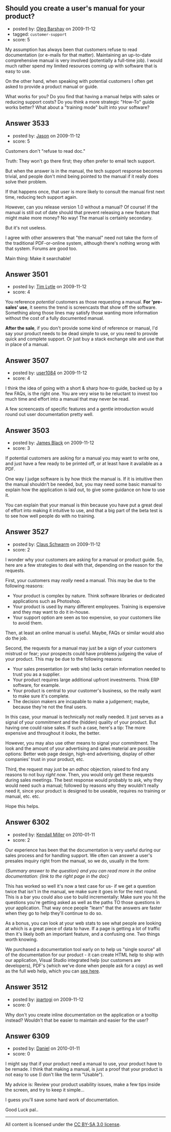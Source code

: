 ## Should you create a user's manual for your product?

- posted by: [Oleg Barshay](https://stackexchange.com/users/-1/1098-oleg-barshay) on 2009-11-12
- tagged: `customer-support`
- score: 5

My assumption has always been that customers refuse to read documentation (or e-mails for that matter).  Maintaining an up-to-date comprehensive manual is very involved (potentially a full-time job).  I would much rather spend my limited resources coming up with software that is easy to use.  

On the other hand, when speaking with potential customers I often get asked to provide a product manual or guide.  

What works for you?  Do you find that having a manual helps with sales or reducing support costs?  Do you think a more strategic "How-To" guide works better?  What about a "training mode" built into your software?





## Answer 3533

- posted by: [Jason](https://stackexchange.com/users/-1/2-jason) on 2009-11-12
- score: 5

Customers don't "refuse to read doc."

Truth: They won't go there first; they often prefer to email tech support.

But when the answer is in the manual, the tech support response becomes trivial, and people don't mind being pointed to the manual if it really does solve their problem.

If that happens once, that user is more likely to consult the manual first next time, reducing tech support again.

However, can you release version 1.0 without a manual?  Of course!  If the manual is still out of date should that prevent releasing a new feature that might make more money?  No way!  The manual is certainly secondary.

But it's not useless.

I agree with other answerers that "the manual" need not take the form of the traditional PDF-or-online system, although there's nothing wrong with that system.  Forums are good too.

Main thing: Make it searchable!


## Answer 3501

- posted by: [Tim Lytle](https://stackexchange.com/users/-1/1461-tim-lytle) on 2009-11-12
- score: 4

You reference _potential_ customers as those requesting a manual. __For 'pre-sales' use__, it seems the trend is screencasts that show off the software. Something along those lines may satisfy those wanting more information without the cost of a fully documented manual.

__After the sale__, if you don't provide some kind of reference or manual, I'd say your product needs to be dead simple to use, or you need to provide quick and complete support. Or just buy a stack exchange site and use that in place of a manual.


## Answer 3507

- posted by: [user1084](https://stackexchange.com/users/-1/1084-user1084) on 2009-11-12
- score: 4

I think the idea of going with a short & sharp how-to guide, backed up by a few FAQs, is the right one. You are very wise to be reluctant to invest too much time and effort into a manual that may never be read.

A few screencasts of specific features and a gentle introduction would round out user documentation pretty well.


## Answer 3503

- posted by: [James Black](https://stackexchange.com/users/-1/1074-james-black) on 2009-11-12
- score: 3

If potential customers are asking for a manual you may want to write one, and just have a few ready to be printed off, or at least have it available as a PDF.

One way I judge software is by how thick the manual is.  If it is intuitive then the manual shouldn't be needed, but, you may need some basic manual to explain how the application is laid out, to give some guidance on how to use it.

You can explain that your manual is thin because you have put a great deal of effort into making it intuitive to use, and that a big part of the beta test is to see how well people do with no training.


## Answer 3527

- posted by: [Claus Schwarm](https://stackexchange.com/users/-1/294-claus-schwarm) on 2009-11-12
- score: 2

I wonder why your customers are asking for a manual or product guide. So, here are a few strategies to deal with that, depending on the reason for the requests.

First, your customers may *really* need a manual. This may be due to the following reasons:

 * Your product is complex by nature. Think software libraries or dedicated applications such as Photoshop.
 * Your product is used by many different employees. Training is expensive and they may want to do it in-house.
 * Your support option are seen as too expensive, so your customers like to avoid them.

Then, at least an online manual is useful. Maybe, FAQs or similar would also do the job.

Second, the requests for a manual may just be a sign of your customers mistrust or fear; your prospects could have problems judgeing the value of your product. This may be due to the following reasons:

 * Your sales presentation (or web site) lacks certain information needed to trust you as a supplier.
 * Your product requires large additional upfront investments. Think ERP software, for example.
 * Your product is central to your customer's business, so the really want to make sure it's complete.
 * The decision makers are incapable to make a judgement; maybe, because they're not the final users.

In this case, your manual is technically not really needed. It just serves as a signal of your commitment and the (hidden) quality of your product. But having one could raise sales. If such a case, here's a tip: The more expensive and throughout it *looks*, the better.

However, you may also use other means to signal your commitment. The look and the amount of your advertising and sales material are possible options: Better web page design, high-end advertising, display of other companies' trust in your product, etc.

Third, the request may just be an *adhoc* objection, raised to find any reasons to not buy *right now*. Then, you would only get these requests during sales meetings. The best response would probably to ask, why they would need such a manual; followed by reasons why they wouldn't really need it, since your product is designed to be useable, requires no training or manual, etc. etc.

Hope this helps.


## Answer 6302

- posted by: [Kendall Miller](https://stackexchange.com/users/-1/2210-kendall-miller) on 2010-01-11
- score: 2

<p>Our experience has been that the documentation is very useful during our sales process and for handling support.  We often can answer a user's presales inquiry right from the manual, so we do, usually in the form:</p>

<p><em>{Summary answer to the question} and you can read more in the online documentation:
{link to the right page in the doc}</em></p>

<p>This has worked so well it's now a test case for us- if we get a question twice that isn't in the manual, we make sure it goes in for the next round.  This is a bar you could also use to build incrementally:  Make sure you hit the questions you're getting asked as well as the paths TO those questions in your application.  That way once people "learn" that the answers are faster when they go to help they'll continue to do so.  </p>

<p>As a bonus, you can look at your web stats to see what people are looking at which is a great piece of data to have.  If a page is getting a lot of traffic then it's likely both an important feature, and a confusing one.  Two things worth knowing.</p>

<p>We purchased a documentation tool early on to help us "single source" all of the documentation for our product - it can create HTML help to ship with our application, Visual Studio integrated help (our customers are developers), PDF's (which we've done when people ask for a copy) as well as the full web help, which you can <a href="http://www.gibraltarsoftware.com/Support/documentation.aspx" rel="nofollow">see here</a>.  </p>



## Answer 3512

- posted by: [jpartogi](https://stackexchange.com/users/-1/911-jpartogi) on 2009-11-12
- score: 0

Why don't you create inline documentation on the application or a tooltip instead? Wouldn't that be easier to maintain and easier for the user?


## Answer 6309

- posted by: [Daniel](https://stackexchange.com/users/-1/2188-daniel) on 2010-01-11
- score: 0

I might say that if your product need a manual to use, your product have to be remade.
I think that making a manual, is just a proof that your product is not easy to use (I don't like the term "Usable").

My advice is:
Review your product usability issues, make a few tips inside the screen, and try to keep it simple...

I guess you'll save some hard work of documentation.

Good Luck pal..





---

All content is licensed under the [CC BY-SA 3.0 license](https://creativecommons.org/licenses/by-sa/3.0/).
